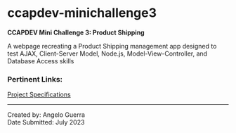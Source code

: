 # ccapdev-minichallenge3
**CCAPDEV Mini Challenge 3: Product Shipping**

A webpage recreating a Product Shipping management app designed to test AJAX, Client-Server Model, Node.js, Model-View-Controller, and Database Access skills

### Pertinent Links:
[Project Specifications]()<br>

---

Created by: Angelo Guerra<br>
Date Submitted: July 2023

